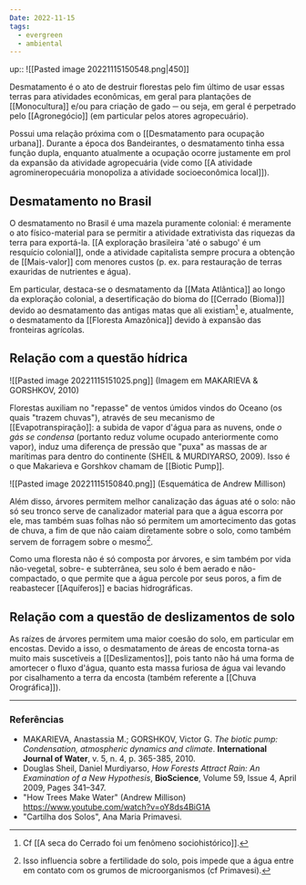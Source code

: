```yaml
---
Date: 2022-11-15
tags:
  - evergreen
  - ambiental
---
```

up:: 
![[Pasted image 20221115150548.png|450]]

Desmatamento é o ato de destruir florestas pelo fim último de usar essas terras para atividades econômicas, em geral para plantações de [[Monocultura]] e/ou para criação de gado ─ ou seja, em geral é perpetrado pelo [[Agronegócio]] (em particular pelos atores agropecuário). 

Possui uma relação próxima com o [[Desmatamento para ocupação urbana]]. Durante a época dos Bandeirantes, o desmatamento tinha essa função dupla, enquanto atualmente a ocupação ocorre justamente em prol da expansão da atividade agropecuária (vide como [[A atividade agromineropecuária monopoliza a atividade socioeconômica local]]).

## Desmatamento no Brasil
O desmatamento no Brasil é uma mazela puramente colonial: é meramente o ato físico-material para se permitir a atividade extrativista das riquezas da terra para exportá-la. [[A exploração brasileira 'até o sabugo' é um resquício colonial]], onde a atividade capitalista sempre procura a obtenção de [[Mais-valor]] com menores custos (p. ex. para restauração de terras exauridas de nutrientes e água). 

Em particular, destaca-se o desmatamento da [[Mata Atlântica]] ao longo da exploração colonial, a desertificação do bioma do [[Cerrado (Bioma)]] devido ao desmatamento das antigas matas que ali existiam[^2] e, atualmente, o desmatamento da [[Floresta Amazônica]] devido à expansão das fronteiras agrícolas.

## Relação com a questão hídrica
![[Pasted image 20221115151025.png]]
(Imagem em MAKARIEVA & GORSHKOV, 2010)

Florestas auxiliam no "repasse" de ventos úmidos vindos do Oceano (os quais "trazem chuvas"), através de seu mecanismo de [[Evapotranspiração]]: a subida de vapor d'água para as nuvens, onde *o gás se condensa* (portanto reduz volume ocupado anteriormente como vapor), induz uma diferença de pressão que "puxa" as massas de ar marítimas para dentro do continente (SHEIL & MURDIYARSO, 2009). Isso é o que Makarieva e Gorshkov chamam de [[Biotic Pump]]. 

![[Pasted image 20221115150840.png]]
(Esquemática de Andrew Millison)

Além disso, árvores permitem melhor canalização das águas até o solo: não só seu tronco serve de canalizador material para que a água escorra por ele, mas também suas folhas não só permitem um amortecimento das gotas de chuva, a fim de que não caiam diretamente sobre o solo, como também servem de forragem sobre o mesmo[^1]. 

Como uma floresta não é só composta por árvores, e sim também por vida não-vegetal, sobre- e subterrânea, seu solo é bem aerado e não-compactado, o que permite que a água percole por seus poros, a fim de reabastecer [[Aquíferos]] e bacias hidrográficas.

## Relação com a questão de deslizamentos de solo
As raízes de árvores permitem uma maior coesão do solo, em particular em encostas. Devido a isso, o desmatamento de áreas de encosta torna-as muito mais suscetíveis a [[Deslizamentos]], pois tanto não há uma forma de amortecer o fluxo d'água, quanto esta massa furiosa de água vai levando por cisalhamento a terra da encosta (também referente a [[Chuva Orográfica]]).

---
### Referências
- MAKARIEVA, Anastassia M.; GORSHKOV, Victor G. *The biotic pump: Condensation, atmospheric dynamics and climate*. **International Journal of Water**, v. 5, n. 4, p. 365-385, 2010.
- Douglas Sheil, Daniel Murdiyarso, *How Forests Attract Rain: An Examination of a New Hypothesis*, **BioScience**, Volume 59, Issue 4, April 2009, Pages 341–347.
- "How Trees Make Water" (Andrew Millison) https://www.youtube.com/watch?v=oY8ds4BiG1A
- "Cartilha dos Solos", Ana Maria Primavesi.

[^1]: Isso influencia sobre a fertilidade do solo, pois impede que a água entre em contato com os grumos de microorganismos (cf Primavesi).
[^2]: Cf [[A seca do Cerrado foi um fenômeno sociohistórico]].